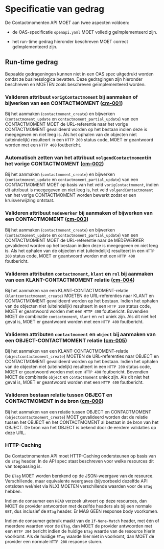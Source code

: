 # Specificatie van gedrag

De Contactmomenten API MOET aan twee aspecten voldoen:

* de OAS-specificatie `openapi.yaml` MOET volledig geïmplementeerd zijn.

* het run-time gedrag hieronder beschreven MOET correct geïmplementeerd
  zijn.


## Run-time gedrag

Bepaalde gedrageningen kunnen niet in een OAS spec uitgedrukt worden omdat ze
businesslogica bevatten. Deze gedragingen zijn hieronder beschreven en MOETEN
zoals beschreven geïmplementeerd worden.

### **<a name="cm-001">Valideren attribuut `vorigContactmoment` bij aanmaken of bijwerken van een CONTACTMOMENT ([cm-001](#cm-001))</a>**

Bij het aanmaken (`contactmoment_create`) en bijwerken (`contactmoment_update` en
`contactmoment_partial_update`) van een CONTACTMOMENT MOET de URL-referentie
naar het vorige CONTACTMOMENT gevalideerd worden op het bestaan indien deze is meegegeven en niet leeg is. Als het ophalen van de objecten niet (uiteindelijk) resulteert in een `HTTP 200` status code, MOET er geantwoord worden met een `HTTP 400` foutbericht. 

### **<a name="cm-002">Automatisch zetten van het attribuut `volgendContactmoment`in het vorige CONTACTMOMENT ([cm-002](#cm-002))</a>**

Bij het aanmaken (`contactmoment_create`) en bijwerken (`contactmoment_update` en
`contactmoment_partial_update`) van een CONTACTMOMENT MOET op basis van het veld `vorigContactmoment`, indien dit attribuut is meegegeven en niet leeg is, het veld `volgendContactmoment` van het vorige CONTACTMOMENT worden bewerkt zodat er een kruisverwijzing ontstaat.

### **<a name="cm-003">Valideren attribuut `medewerker` bij aanmaken of bijwerken van een CONTACTMOMENT ([cm-003](#cm-003))</a>**

Bij het aanmaken (`contactmoment_create`) en bijwerken (`contactmoment_update` en
`contactmoment_partial_update`) van een CONTACTMOMENT MOET de URL-referentie
naar de MEDEWERKER gevalideerd worden op het bestaan indien deze is meegegeven en niet leeg is. Als het ophalen van de objecten niet (uiteindelijk) resulteert in een `HTTP 200` status code, MOET er geantwoord worden met een `HTTP 400` foutbericht. 

### **<a name="cm-004">Valideren attributen `contactmoment`, `klant` en `rol` bij aanmaken van een KLANT-CONTACTMOMENT relatie ([cm-004](#cm-004))</a>**

Bij het aanmaken van een KLANT-CONTACTMOMENT-relatie (`klantcontactmoment_create`) MOETEN de URL-referenties
naar KLANT en CONTACTMOMENT gevalideerd worden op het bestaan. Indien het ophalen van de objecten niet (uiteindelijk) resulteert in een `HTTP 200` status code, MOET er geantwoord worden met een `HTTP 400` foutbericht. Bovendien MOET de combinatie `contactmoment`, `klant` en `rol` uniek zijn. Als dit niet het geval is, MOET er geantwoord worden met een `HTTP 400` foutbericht.

### **<a name="cm-005">Valideren attributen `contactmoment` en `object` bij aanmaken van een OBJECT-CONTACTMOMENT relatie ([cm-005](#cm-005))</a>**

Bij het aanmaken van een KLANT-CONTACTMOMENT-relatie (`objectcontactmoment_create`) MOETEN de URL-referenties
naar OBJECT en CONTACTMOMENT gevalideerd worden op het bestaan. Indien het ophalen van de objecten niet (uiteindelijk) resulteert in een `HTTP 200` status code, MOET er geantwoord worden met een `HTTP 400` foutbericht. Bovendien MOET de combinatie `object` en `contactmoment` uniek zijn. Als dit niet het geval is, MOET er geantwoord worden met een `HTTP 400` foutbericht.

### **<a name="cm-006">Valideren bestaan relatie tussen OBJECT en CONTACTMOMENT in de bron ([cm-006](#cm-006))</a>**

Bij het aanmaken van een relatie tussen OBJECT en CONTACTMOMENT (`objectcontactmoment_create`) MOET gevalideerd worden dat de relatie tussen het OBJECT en het CONTACTMOMENT al bestaat in de bron van het OBJECT. De bron van het OBJECT is bekend door de eerdere validaties op deze URL. 


### HTTP-Caching

De Contactmomenten API moet HTTP-Caching ondersteunen op basis van de `ETag` header. In
de API spec staat beschreven voor welke resources dit van toepassing is.

De `ETag` MOET worden berekend op de JSON-weergave van de resource.
Verschillende, maar equivalente weergaves (bijvoorbeeld dezelfde API ontsloten
wel/niet via NLX) MOETEN verschillende waarden voor de `ETag` hebben.

Indien de consumer een `HEAD` verzoek uitvoert op deze resources, dan MOET de
provider antwoorden met dezelfde headers als bij een normale `GET`, dus
inclusief de `ETag` header. Er MAG GEEN response body voorkomen.

Indien de consumer gebruik maakt van de `If-None-Match` header, met één of
meerdere waarden voor de `ETag`, dan MOET de provider antwoorden met een
`HTTP 304` bericht indien de huidige `ETag` waarde van de resource hierin
voorkomt. Als de huidige `ETag` waarde hier niet in voorkomt, dan MOET de
provider een normale `HTTP 200` response sturen.